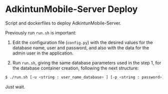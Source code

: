 # AdkintunMobile-Server Deploy
Script and dockerfiles to deploy AdkintunMobile-Server.

Previously run `run.sh` is important:

1) Edit the configuration file (`config.py`) with the desired values for the database name, user and password, and also with the data for the admin user in the application.

2) Run `run.sh`, giving the same database parameters used in the step 1, for the database container creation, following the next structure:


```bash
$ ./run.sh [-u <string : user_name_database> ] [-p <string : password>] [-d <string : database_name>]
```

Just wait.